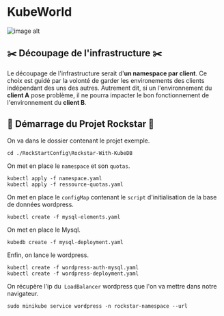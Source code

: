 # KubeWorld

![image alt](https://d33wubrfki0l68.cloudfront.net/69e55f968a6f44613384615c6a78b881bfe28bd6/42cd3/_common-resources/images/flower.svg)

## ✂️ Découpage de l'infrastructure ✂️

Le découpage de l'infrastructure serait d'**un namespace par client**.
Ce choix est guidé par la volonté de garder les environements des clients indépendant des uns des autres.
Autrement dit, si un l'environnement du **client A** pose problème, il ne pourra impacter le bon fonctionnement de l'environnement du **client B**.



## 🔌 Démarrage du Projet Rockstar 🔌



On va dans le dossier contenant le projet exemple.

``````
cd ./RockStartConfig\Rockstar-With-KubeDB
``````



On met en place le `namespace` et son `quotas`.

``````
kubectl apply -f namespace.yaml
kubectl apply -f ressource-quotas.yaml
``````



On met en place le `configMap` contenant le `script` d'initialisation de la base de données wordpress.

``````
kubectl create -f mysql-elements.yaml
``````



On met en place le Mysql. 

``````
kubedb create -f mysql-deployment.yaml
``````



Enfin, on lance le wordpress.

``````
kubectl create -f wordpress-auth-mysql.yaml
kubectl create -f wordpress-deployment.yaml
``````



On récupère l'ip du` LoadBalancer`  wordpress que l'on va mettre dans notre navigateur.

``````
sudo minikube service wordpress -n rockstar-namespace --url
``````

